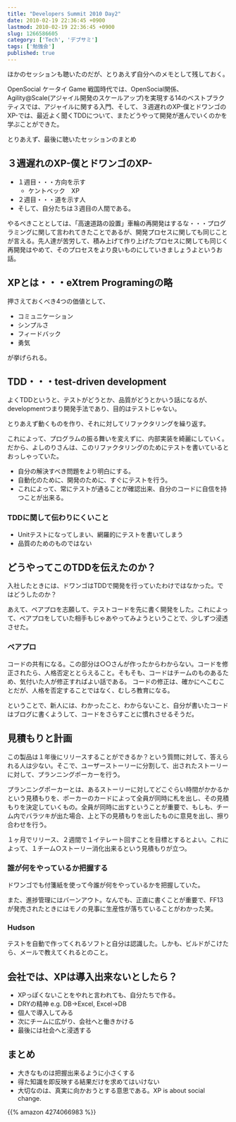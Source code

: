 ```yaml
---
title: "Developers Summit 2010 Day2"
date: 2010-02-19 22:36:45 +0900
lastmod: 2010-02-19 22:36:45 +0900
slug: 1266586605
category: ['Tech', 'デブサミ']
tags: ['勉強会']
published: true
---
```


ほかのセッションも聴いたのだが、とりあえず自分へのメモとして残しておく。

OpenSocial ケータイ Game 戦国時代では、OpenSocial関係、Agility@Scale(アジャイル開発のスケールアップ)を実現する14のベストプラクティスでは、アジャイルに関する入門、そして、３週遅れのXP-僕とドワンゴのXP-では、最近よく聞くTDDについて、またどうやって開発が進んでいくのかを学ぶことができた。

とりあえず、最後に聴いたセッションのまとめ

## ３週遅れのXP-僕とドワンゴのXP-
    
- １週目・・・方向を示す
    - ケントベック　XP
- ２週目・・・道を示す人
- そして、自分たちは３週目の人間である。


やるべきこととしては、「高速道路の設置」車輪の再開発はするな・・・プログラミングに関して言われてきたことであるが、開発プロセスに関しても同じことが言える。先人達が苦労して、積み上げて作り上げたプロセスに関しても同じく再開発はやめて、そのプロセスをより良いものにしていきましょうよというお話。

## XPとは・・・eXtrem Programingの略

押さえておくべき4つの価値として、

- コミュニケーション
- シンプルさ
- フィードバック
- 勇気

が挙げられる。

## TDD・・・test-driven development

よくTDDというと、テストがどうとか、品質がどうとかいう話になるが、developmentつまり開発手法であり、目的はテストじゃない。

とりあえず動くものを作り、それに対してリファクタリングを繰り返す。

これによって、プログラムの振る舞いを変えずに、内部実装を綺麗にしていく。だから、よしのりさんは、このリファクタリングのためにテストを書いているとおっしゃっていた。

- 自分の解決すべき問題をより明白にする。
- 自動化のために、開発のために、すぐにテストを行う。
- これによって、常にテストが通ることが確認出来、自分のコードに自信を持つことが出来る。


### TDDに関して伝わりにくいこと

- Unitテストになってしまい、網羅的にテストを書いてしまう
- 品質のためのものではない


## どうやってこのTDDを伝えたのか？
入社したときには、ドワンゴはTDDで開発を行っていたわけではなかった。ではどうしたのか？

あえて、ペアプロを志願して、テストコードを先に書く開発をした。これによって、ペアプロをしていた相手もじゃあやってみようということで、少しずつ浸透させた。


### ペアプロ
コードの共有になる。この部分は○○さんが作ったからわからない。コードを修正されたら、人格否定ととらえること。そもそも、コードはチームのものあるため、気付いた人が修正すればよい話である。
コードの修正は、確かにへこむことだが、人格を否定することではなく、むしろ教育になる。

ということで、新人には、わかったこと、わからないこと、自分が書いたコードはブログに書くようして、コードをさらすことに慣れさせるそうだ。


## 見積もりと計画

この製品は１年後にリリースすることができるか？という質問に対して、答えられる人は少ない。そこで、ユーザーストーリーに分割して、出されたストーリーに対して、プランニングポーカーを行う。

プランニングポーカーとは、あるストーリーに対してどこぐらい時間がかかるかという見積もりを、ポーカーのカードによって全員が同時に札を出し、その見積もりを決定していくもの。全員が同時に出すということが重要で、もしも、チーム内でバラツキが出た場合、上と下の見積もりを出したものに意見を出し、擦り合わせを行う。

１ヶ月でリリース、２週間で１イテレート回すことを目標とするとよい。これによって、１チーム○ストーリー消化出来るという見積もりが立つ。


### 誰が何をやっているか把握する
ドワンゴでも付箋紙を使って今誰が何をやっているかを把握していた。

また、進捗管理にはバーンアウト。なんでも、正直に書くことが重要で、FF13が発売されたときにはモノの見事に生産性が落ちていることがわかった笑。

### Hudson

テストを自動で作ってくれるソフトと自分は認識した。しかも、ビルドがこけたら、メールで教えてくれるとのこと。

## 会社では、XPは導入出来ないとしたら？

- XPっぽくないことをやれと言われても、自分たちで作る。
- DRYの精神 e.g. DB→Excel, Excel→DB
- 個人で導入してみる
- 次にチームに広がり、会社へと働きかける
- 最後には社会へと浸透する


## まとめ

- 大きなものは把握出来るように小さくする
- 得た知識を即反映する結果だけを求めてはいけない
- 大切なのは、真実に向かおうとする意思である。XP is about social change.


{{% amazon 4274066983 %}}
